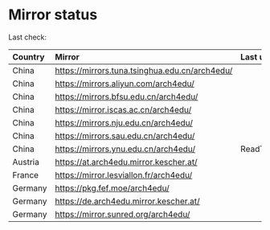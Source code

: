 <script src="./time.js"></script>
# Mirror status
Last check: <script type="text/javascript">localize(1687583936.8592875);</script>

|Country|Mirror|Last update|
|:------|:-----|:----------|
|China|https://mirrors.tuna.tsinghua.edu.cn/arch4edu/|<script type="text/javascript">localize(1687545209);</script>|
|China|https://mirrors.aliyun.com/arch4edu/|<script type="text/javascript">localize(1687502869);</script>|
|China|https://mirrors.bfsu.edu.cn/arch4edu/|<script type="text/javascript">localize(1687545209);</script>|
|China|https://mirror.iscas.ac.cn/arch4edu/|<script type="text/javascript">localize(1687545209);</script>|
|China|https://mirrors.nju.edu.cn/arch4edu/|<script type="text/javascript">localize(1687502869);</script>|
|China|https://mirrors.sau.edu.cn/arch4edu/|<script type="text/javascript">localize(1673850842);</script>|
|China|https://mirrors.ynu.edu.cn/arch4edu/|ReadTimeout|
|Austria|https://at.arch4edu.mirror.kescher.at/|<script type="text/javascript">localize(1687545209);</script>|
|France|https://mirror.lesviallon.fr/arch4edu/|<script type="text/javascript">localize(1687545209);</script>|
|Germany|https://pkg.fef.moe/arch4edu/|<script type="text/javascript">localize(1687545209);</script>|
|Germany|https://de.arch4edu.mirror.kescher.at/|<script type="text/javascript">localize(1687545209);</script>|
|Germany|https://mirror.sunred.org/arch4edu/|<script type="text/javascript">localize(1687545209);</script>|

<script src="./tablefilter/tablefilter.js"></script>
<script src="./table.js"></script>